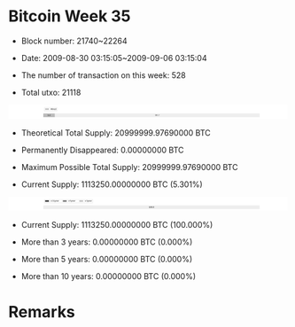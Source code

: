 # Bitcoin Week 35

- Block number: 21740~22264

- Date: 2009-08-30 03:15:05~2009-09-06 03:15:04

- The number of transaction on this week: 528

- Total utxo: 21118

![](../images/mined_week35.png)

- Theoretical Total Supply: 20999999.97690000 BTC

- Permanently Disappeared: 0.00000000 BTC

- Maximum Possible Total Supply: 20999999.97690000 BTC

- Current Supply: 1113250.00000000 BTC (5.301%)

![](../images/year_week35.png)


- Current Supply: 1113250.00000000 BTC (100.000%)

- More than 3 years: 0.00000000 BTC (0.000%)

- More than 5 years: 0.00000000 BTC (0.000%)

- More than 10 years: 0.00000000 BTC (0.000%)

# Remarks


